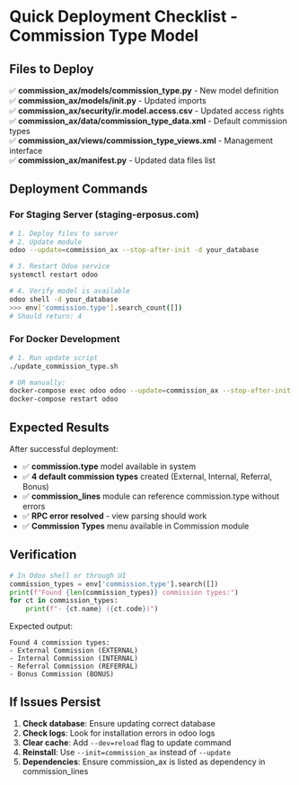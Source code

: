 # Quick Deployment Checklist - Commission Type Model

## Files to Deploy

✅ **commission_ax/models/commission_type.py** - New model definition  
✅ **commission_ax/models/__init__.py** - Updated imports  
✅ **commission_ax/security/ir.model.access.csv** - Updated access rights  
✅ **commission_ax/data/commission_type_data.xml** - Default commission types  
✅ **commission_ax/views/commission_type_views.xml** - Management interface  
✅ **commission_ax/__manifest__.py** - Updated data files list  

## Deployment Commands

### For Staging Server (staging-erposus.com)

```bash
# 1. Deploy files to server
# 2. Update module
odoo --update=commission_ax --stop-after-init -d your_database

# 3. Restart Odoo service  
systemctl restart odoo

# 4. Verify model is available
odoo shell -d your_database
>>> env['commission.type'].search_count([])
# Should return: 4
```

### For Docker Development

```bash
# 1. Run update script
./update_commission_type.sh

# OR manually:
docker-compose exec odoo odoo --update=commission_ax --stop-after-init -d odoo
docker-compose restart odoo
```

## Expected Results

After successful deployment:

- ✅ **commission.type** model available in system
- ✅ **4 default commission types** created (External, Internal, Referral, Bonus)
- ✅ **commission_lines** module can reference commission.type without errors
- ✅ **RPC error resolved** - view parsing should work
- ✅ **Commission Types** menu available in Commission module

## Verification

```python
# In Odoo shell or through UI
commission_types = env['commission.type'].search([])
print(f"Found {len(commission_types)} commission types:")
for ct in commission_types:
    print(f"- {ct.name} ({ct.code})")
```

Expected output:
```
Found 4 commission types:
- External Commission (EXTERNAL)
- Internal Commission (INTERNAL)  
- Referral Commission (REFERRAL)
- Bonus Commission (BONUS)
```

## If Issues Persist

1. **Check database**: Ensure updating correct database
2. **Check logs**: Look for installation errors in odoo logs
3. **Clear cache**: Add `--dev=reload` flag to update command
4. **Reinstall**: Use `--init=commission_ax` instead of `--update`
5. **Dependencies**: Ensure commission_ax is listed as dependency in commission_lines